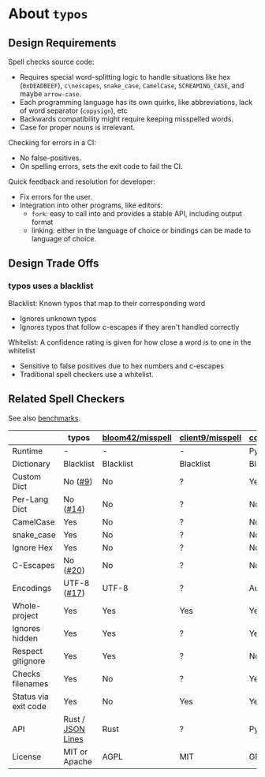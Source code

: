# About `typos`

## Design Requirements

Spell checks source code:
- Requires special word-splitting logic to handle situations like hex (`0xDEADBEEF`), `c\nescapes`, `snake_case`, `CamelCase`, `SCREAMING_CASE`, and maybe `arrow-case`.
- Each programming language has its own quirks, like abbreviations, lack of word separator (`copysign`), etc
- Backwards compatibility might require keeping misspelled words.
- Case for proper nouns is irrelevant.

Checking for errors in a CI:
- No false-positives.
- On spelling errors, sets the exit code to fail the CI.

Quick feedback and resolution for developer:
- Fix errors for the user.
- Integration into other programs, like editors:
  - `fork`: easy to call into and provides a stable API, including output format
  - linking: either in the language of choice or bindings can be made to language of choice.

## Design Trade Offs

### typos uses a blacklist

Blacklist: Known typos that map to their corresponding word
- Ignores unknown typos
- Ignores typos that follow c-escapes if they aren't handled correctly

Whitelist: A confidence rating is given for how close a word is to one in the whitelist
- Sensitive to false positives due to hex numbers and c-escapes
- Traditional spell checkers use a whitelist.

## Related Spell Checkers

See also [benchmarks](../benchsuite/runs).

|                | typos                 | [bloom42/misspell][misspell-rs] | [client9/misspell][misspell-go] | [codespell] | [scspell3k] |
|----------------|-----------------------|---------------------------------|---------------------------------|-------------|-------------|
| Runtime        | \-                    | \-                              | \-                              | Python      | Python      |
| Dictionary     | Blacklist             | Blacklist                       | Blacklist                       | Blacklist   | Whitelist   |
| Custom Dict    | No ([#9][def-9])      | No                              | ?                               | Yes         | Yes         |
| Per-Lang Dict  | No ([#14][def-14])    | No                              | ?                               | No          | Yes         |
| CamelCase      | Yes                   | No                              | ?                               | No          | Yes         |
| snake_case     | Yes                   | No                              | ?                               | No          | Yes         |
| Ignore Hex     | Yes                   | No                              | ?                               | No          | Yes         |
| C-Escapes      | No ([#20][def-3])     | No                              | ?                               | No          | Yes         |
| Encodings      | UTF-8 ([#17][def-17]) | UTF-8                           | ?                               | Auto        | Auto        |
| Whole-project  | Yes                   | Yes                             | Yes                             | Yes         | No          |
| Ignores hidden | Yes                   | Yes                             | ?                               | Yes         | No          |
| Respect gitignore | Yes                | Yes                             | ?                               | No          | No          |
| Checks filenames | Yes                 | No                              | ?                               | Yes         | No          |
| Status via exit code | Yes             | No                              | Yes                             | Yes         | Yes         |
| API            | Rust / [JSON Lines]   | Rust                            | ?                               | Python      | None        |
| License        | MIT or Apache         | AGPL                            | MIT                             | GPLv2       | GPLv2       |

[JSON Lines]: http://jsonlines.org/
[scspell3k]: https://github.com/myint/scspell
[misspell-rs]: https://gitlab.com/bloom42/misspell
[misspell-go]: https://github.com/client9/misspell
[codespell]: https://github.com/codespell-project/codespell
[def-9]: https://github.com/crate-ci/typos/issues/9
[def-14]: https://github.com/crate-ci/typos/issues/14
[def-17]: https://github.com/crate-ci/typos/issues/17
[def-18]: https://github.com/crate-ci/typos/issues/18
[def-3]: https://github.com/crate-ci/typos/issues/3
